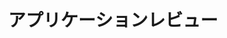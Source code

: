 ---
layout: "category"
title: "アプリケーションレビュー"
description: "様々なアプリケーションやツールの実践的なレビューを提供します。使用感や機能の詳細な評価を通じて、最適なツール選びをサポートします。"
category: "app-reviews"
---
